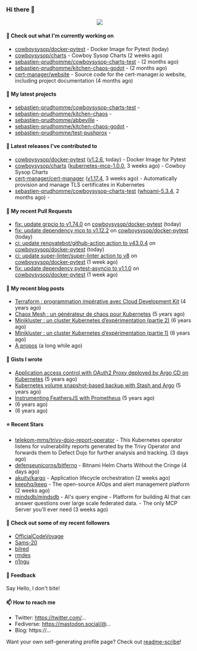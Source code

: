 ### Hi there 👋

<p align="center"><img src="https://github-readme-stats.vercel.app/api?username=sebastien-prudhomme&show_icons=true&locale=en"/></p>

#### 👷 Check out what I'm currently working on

- [cowboysysop/docker-pytest](https://github.com/cowboysysop/docker-pytest) - Docker Image for Pytest (today)
- [cowboysysop/charts](https://github.com/cowboysysop/charts) - Cowboy Sysop Charts (2 weeks ago)
- [sebastien-prudhomme/cowboysysop-charts-test](https://github.com/sebastien-prudhomme/cowboysysop-charts-test) -  (2 months ago)
- [sebastien-prudhomme/kitchen-chaos-godot](https://github.com/sebastien-prudhomme/kitchen-chaos-godot) -  (2 months ago)
- [cert-manager/website](https://github.com/cert-manager/website) - Source code for the cert-manager.io website, including project documentation (4 months ago)

#### 🌱 My latest projects

- [sebastien-prudhomme/cowboysysop-charts-test](https://github.com/sebastien-prudhomme/cowboysysop-charts-test) - 
- [sebastien-prudhomme/kitchen-chaos](https://github.com/sebastien-prudhomme/kitchen-chaos) - 
- [sebastien-prudhomme/abbeville](https://github.com/sebastien-prudhomme/abbeville) - 
- [sebastien-prudhomme/kitchen-chaos-godot](https://github.com/sebastien-prudhomme/kitchen-chaos-godot) - 
- [sebastien-prudhomme/test-pushprox](https://github.com/sebastien-prudhomme/test-pushprox) - 

#### 🔭 Latest releases I've contributed to

- [cowboysysop/docker-pytest](https://github.com/cowboysysop/docker-pytest) ([v1.2.6](https://github.com/cowboysysop/docker-pytest/releases/tag/v1.2.6), today) - Docker Image for Pytest
- [cowboysysop/charts](https://github.com/cowboysysop/charts) ([kubernetes-mcp-1.0.0](https://github.com/cowboysysop/charts/releases/tag/kubernetes-mcp-1.0.0), 3 weeks ago) - Cowboy Sysop Charts
- [cert-manager/cert-manager](https://github.com/cert-manager/cert-manager) ([v1.17.4](https://github.com/cert-manager/cert-manager/releases/tag/v1.17.4), 3 weeks ago) - Automatically provision and manage TLS certificates in Kubernetes
- [sebastien-prudhomme/cowboysysop-charts-test](https://github.com/sebastien-prudhomme/cowboysysop-charts-test) ([whoami-5.3.4](https://github.com/sebastien-prudhomme/cowboysysop-charts-test/releases/tag/whoami-5.3.4), 2 months ago) - 

#### 🔨 My recent Pull Requests

- [fix: update grpcio to v1.74.0](https://github.com/cowboysysop/docker-pytest/pull/538) on [cowboysysop/docker-pytest](https://github.com/cowboysysop/docker-pytest) (today)
- [fix: update dependency mcp to v1.12.2](https://github.com/cowboysysop/docker-pytest/pull/537) on [cowboysysop/docker-pytest](https://github.com/cowboysysop/docker-pytest) (today)
- [ci: update renovatebot/github-action action to v43.0.4](https://github.com/cowboysysop/docker-pytest/pull/536) on [cowboysysop/docker-pytest](https://github.com/cowboysysop/docker-pytest) (today)
- [ci: update super-linter/super-linter action to v8](https://github.com/cowboysysop/docker-pytest/pull/535) on [cowboysysop/docker-pytest](https://github.com/cowboysysop/docker-pytest) (1 week ago)
- [fix: update dependency pytest-asyncio to v1.1.0](https://github.com/cowboysysop/docker-pytest/pull/534) on [cowboysysop/docker-pytest](https://github.com/cowboysysop/docker-pytest) (1 week ago)

#### 📜 My recent blog posts

- [Terraform : programmation impérative avec Cloud Development Kit](https://www.cowboysysop.com/post/terraform-programmation-imperative-avec-cloud-development-kit/) (4 years ago)
- [Chaos Mesh : un générateur de chaos pour Kubernetes](https://www.cowboysysop.com/post/chaos-mesh-un-generateur-de-chaos-pour-kubernetes/) (5 years ago)
- [Minikluster : un cluster Kubernetes d’expérimentation (partie 2)](https://www.cowboysysop.com/post/minikluster-un-cluster-kubernetes-d-experimentation-partie-2/) (6 years ago)
- [Minikluster : un cluster Kubernetes d’expérimentation (partie 1)](https://www.cowboysysop.com/post/minikluster-un-cluster-kubernetes-d-experimentation-partie-1/) (6 years ago)
- [À propos](https://www.cowboysysop.com/page/a-propos/) (a long while ago)

#### 📓 Gists I wrote

- [Application access control with OAuth2 Proxy deployed by Argo CD on Kubernetes](https://gist.github.com/c90af146c465305087d5f5a55990ca71) (5 years ago)
- [Kubernetes volume snapshot-based backup with Stash and Argo](https://gist.github.com/c53e870dc6b4987fefa4c36ea9f1187c) (5 years ago)
- [Instrumenting FeathersJS with Prometheus](https://gist.github.com/93ab307c8c03a9c5fdb1ff728f413855) (5 years ago)
- [](https://gist.github.com/9827398f4f792569e56351ac56e80b80) (6 years ago)
- [](https://gist.github.com/064f0ea019c9ff37b71ebc023c0a0c6b) (6 years ago)

#### ⭐ Recent Stars

- [telekom-mms/trivy-dojo-report-operator](https://github.com/telekom-mms/trivy-dojo-report-operator) - This Kubernetes operator listens for vulnerability reports generated by the Trivy Operator and forwards them to Defect Dojo for further analysis and tracking. (3 days ago)
- [defenseunicorns/bitferno](https://github.com/defenseunicorns/bitferno) - Bitnami Helm Charts Without the Cringe (4 days ago)
- [akuity/kargo](https://github.com/akuity/kargo) - Application lifecycle orchestration (2 weeks ago)
- [keephq/keep](https://github.com/keephq/keep) - The open-source AIOps and alert management platform (2 weeks ago)
- [mindsdb/mindsdb](https://github.com/mindsdb/mindsdb) - AI&#39;s query engine - Platform for building AI that can answer questions over large scale federated data. - The only MCP Server you&#39;ll ever need (3 weeks ago)

#### 👯 Check out some of my recent followers

- [OfficialCodeVoyage](https://github.com/OfficialCodeVoyage)
- [Sams-20](https://github.com/Sams-20)
- [bilred](https://github.com/bilred)
- [rmdes](https://github.com/rmdes)
- [n1ngu](https://github.com/n1ngu)

#### 💬 Feedback

Say Hello, I don't bite!

#### 📫 How to reach me

- Twitter: https://twitter.com/...
- Fediverse: https://mastodon.social/@...
- Blog: https://...

Want your own self-generating profile page? Check out [readme-scribe](https://github.com/muesli/readme-scribe)!
